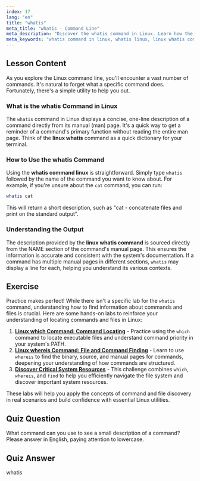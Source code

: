 ```yaml
---
index: 17
lang: "en"
title: "whatis"
meta_title: "whatis - Command Line"
meta_description: "Discover the whatis command in Linux. Learn how the linux whatis command provides one-line descriptions of other commands, making it a vital tool for navigating the command line."
meta_keywords: "whatis command in linux, whatis linux, linux whatis command, whatis command linux, linux whatis, command line, linux commands"
---
```


## Lesson Content

As you explore the Linux command line, you'll encounter a vast number of commands. It's natural to forget what a specific command does. Fortunately, there's a simple utility to help you out.

### What is the whatis Command in Linux

The `whatis` command in Linux displays a concise, one-line description of a command directly from its manual (man) page. It's a quick way to get a reminder of a command's primary function without reading the entire man page. Think of the **linux whatis** command as a quick dictionary for your terminal.

### How to Use the whatis Command

Using the **whatis command linux** is straightforward. Simply type `whatis` followed by the name of the command you want to know about. For example, if you're unsure about the `cat` command, you can run:

```bash
whatis cat
```

This will return a short description, such as "cat - concatenate files and print on the standard output".

### Understanding the Output

The description provided by the **linux whatis command** is sourced directly from the NAME section of the command's manual page. This ensures the information is accurate and consistent with the system's documentation. If a command has multiple manual pages in different sections, `whatis` may display a line for each, helping you understand its various contexts.

## Exercise

Practice makes perfect! While there isn't a specific lab for the `whatis` command, understanding how to find information about commands and files is crucial. Here are some hands-on labs to reinforce your understanding of locating commands and files in Linux:

1. **[Linux which Command: Command Locating](https://labex.io/labs/linux-linux-which-command-command-locating-215210)** - Practice using the `which` command to locate executable files and understand command priority in your system's PATH.
2. **[Linux whereis Command: File and Command Finding](https://labex.io/labs/linux-linux-whereis-command-file-and-command-finding-215211)** - Learn to use `whereis` to find the binary, source, and manual pages for commands, deepening your understanding of how commands are structured.
3. **[Discover Critical System Resources](https://labex.io/labs/linux-discover-critical-system-resources-388032)** - This challenge combines `which`, `whereis`, and `find` to help you efficiently navigate the file system and discover important system resources.

These labs will help you apply the concepts of command and file discovery in real scenarios and build confidence with essential Linux utilities.

## Quiz Question

What command can you use to see a small description of a command? Please answer in English, paying attention to lowercase.

## Quiz Answer

whatis
